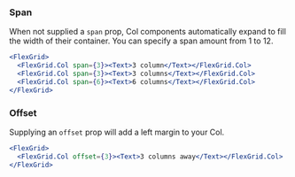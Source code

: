 ### Span

When not supplied a `span` prop, Col components automatically expand to fill the width of their container. You can specify a span amount from 1 to 12.

```jsx
<FlexGrid>
  <FlexGrid.Col span={3}><Text>3 column</Text></FlexGrid.Col>
  <FlexGrid.Col span={3}><Text>3 columns</Text></FlexGrid.Col>
  <FlexGrid.Col span={6}><Text>6 columns</Text></FlexGrid.Col>
</FlexGrid>
```

### Offset

Supplying an `offset` prop will add a left margin to your Col.

```jsx
<FlexGrid>
  <FlexGrid.Col offset={3}><Text>3 columns away</Text></FlexGrid.Col>
</FlexGrid>
```
